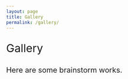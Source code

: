 ```yaml
---
layout: page
title: Gallery
permalink: /gallery/
---
```


<div class="sidebar-nav-new">
    <p style="font-size: 30px;">  Gallery    </p>
    <p style="font-size: 20px;"> Here are some brainstorm works.</p>

</div>